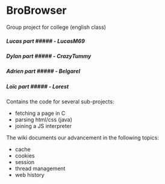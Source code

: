 # BroBrowser
Group project for college (english class)

##### Lucas part ##### - LucasM69
##### Dylan part ##### - CrazyTummy
##### Adrien part ##### - Belgarel
##### Loïc part ##### - Lorest

Contains the code for several sub-projects:


- fetching a page in C
- parsing html/css (java)
- joining a JS interpreter

The wiki documents our advancement in the following topics:

- cache
- cookies
- session
- thread management
- web history


